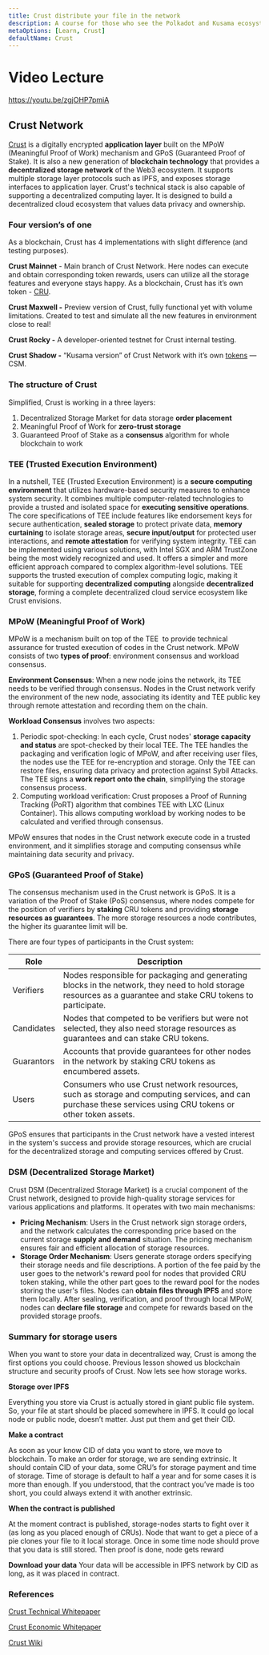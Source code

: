 ```yaml
---
title: Crust distribute your file in the network
description: A course for those who see the Polkadot and Kusama ecosystem for the first time.
metaOptions: [Learn, Crust]
defaultName: Crust
---
```


# Video Lecture

https://youtu.be/zgjOHP7pmiA

<Spoiler title="<h2 style='display: inline;' >Lesson 15. How to manage data in IPFS?</h2>">


## Crust Network

[Crust](https://crust.network/) is a digitally encrypted **application layer** built on the MPoW (Meaningful Proof of Work) mechanism and GPoS (Guaranteed Proof of Stake). It is also a new generation of **blockchain technology** that provides a **decentralized storage network** of the Web3 ecosystem. It supports multiple storage layer protocols such as IPFS, and exposes storage interfaces to application layer. Crust's technical stack is also capable of supporting a decentralized computing layer. It is designed to build a decentralized cloud ecosystem that values data privacy and ownership.

### Four version’s of one

As a blockchain, Crust has 4 implementations with slight difference (and testing purposes).

**Crust Mainnet** - Main branch of Crust Network. Here nodes can execute and obtain corresponding token rewards, users can utilize all the storage features and everyone stays happy. As a blockchain, Crust has it’s own token - [CRU](https://coinmarketcap.com/currencies/crustnetwork/).

**Crust Maxwell -** Preview version of Crust, fully functional yet with volume limitations. Created to test and simulate all the new features in environment close to real! 

**Crust Rocky -** A developer-oriented testnet for Crust internal testing.

**Crust Shadow -** “Kusama version” of Crust Network with it’s own [tokens](https://coinmarketcap.com/currencies/crust-shadow/) — CSM.

### The structure of Crust

Simplified, Crust is working in a three layers:

1. Decentralized Storage Market for data storage **order placement**
2. Meaningful Proof of Work for **zero-trust storage**
3. Guaranteed Proof of Stake as a **consensus** algorithm for whole blockchain to work

<LessonImages src="kusama-theory-practice/lesson15-structure.png" alt=""/>

### TEE (Trusted Execution Environment)

In a nutshell, TEE (Trusted Execution Environment) is a **secure computing environment** that utilizes hardware-based security measures to enhance system security. It combines multiple computer-related technologies to provide a trusted and isolated space for **executing sensitive operations**. The core specifications of TEE include features like endorsement keys for secure authentication, **sealed storage** to protect private data, **memory curtaining** to isolate storage areas, **secure input/output** for protected user interactions, and **remote attestation** for verifying system integrity.
TEE can be implemented using various solutions, with Intel SGX and ARM TrustZone being the most widely recognized and used. It offers a simpler and more efficient approach compared to complex algorithm-level solutions. TEE supports the trusted execution of complex computing logic, making it suitable for supporting **decentralized computing** alongside **decentralized storage**, forming a complete decentralized cloud service ecosystem like Crust envisions.

### **MPoW (Meaningful Proof of Work)**

MPoW is a mechanism built on top of the TEE  to provide technical assurance for trusted execution of codes in the Crust network. MPoW consists of two **types of proof**: environment consensus and workload consensus.

**Environment Consensus**: When a new node joins the network, its TEE needs to be verified through consensus. Nodes in the Crust network verify the environment of the new node, associating its identity and TEE public key through remote attestation and recording them on the chain.

**Workload Consensus** involves two aspects:

1. Periodic spot-checking: In each cycle, Crust nodes' **storage capacity and status** are spot-checked by their local TEE. The TEE handles the packaging and verification logic of MPoW, and after receiving user files, the nodes use the TEE for re-encryption and storage. Only the TEE can restore files, ensuring data privacy and protection against Sybil Attacks. The TEE signs a **work report onto the chain**, simplifying the storage consensus process.
2. Computing workload verification: Crust proposes a Proof of Running Tracking (PoRT) algorithm that combines TEE with LXC (Linux Container). This allows computing workload by working nodes to be calculated and verified through consensus.

MPoW ensures that nodes in the Crust network execute code in a trusted environment, and it simplifies storage and computing consensus while maintaining data security and privacy.

### **GPoS (Guaranteed Proof of Stake)**

The consensus mechanism used in the Crust network is GPoS. It is a variation of the Proof of Stake (PoS) consensus, where nodes compete for the position of verifiers by **staking** CRU tokens and providing **storage resources as guarantees**. The more storage resources a node contributes, the higher its guarantee limit will be.

There are four types of participants in the Crust system:

| Role | Description |
| --- | --- |
| Verifiers | Nodes responsible for packaging and generating blocks in the network, they need to hold storage resources as a guarantee and stake CRU tokens to participate. |
| Candidates | Nodes that competed to be verifiers but were not selected, they also need storage resources as guarantees and can stake CRU tokens. |
| Guarantors | Accounts that provide guarantees for other nodes in the network by staking CRU tokens as encumbered assets. |
| Users | Consumers who use Crust network resources, such as storage and computing services, and can purchase these services using CRU tokens or other token assets. |

GPoS ensures that participants in the Crust network have a vested interest in the system's success and provide storage resources, which are crucial for the decentralized storage and computing services offered by Crust.

### **DSM (Decentralized Storage Market)**

Crust DSM (Decentralized Storage Market) is a crucial component of the Crust network, designed to provide high-quality storage services for various applications and platforms. It operates with two main mechanisms:

- **Pricing Mechanism**: 
Users in the Crust network sign storage orders, and the network calculates the corresponding price based on the current storage **supply and demand** situation. The pricing mechanism ensures fair and efficient allocation of storage resources.
- **Storage Order Mechanism**: 
Users generate storage orders specifying their storage needs and file descriptions. A portion of the fee paid by the user goes to the network's reward pool for nodes that provided CRU token staking, while the other part goes to the reward pool for the nodes storing the user's files. Nodes can **obtain files through IPFS** and store them locally. After sealing, verification, and proof through local MPoW, nodes can **declare file storage** and compete for rewards based on the provided storage proofs.

<LessonImages src="kusama-theory-practice/lesson15-market.png" alt=""/>

### Summary for storage users

When you want to store your data in decentralized way, Crust is among the first options you could choose. Previous lesson showed us blockchain structure and security proofs of Crust. Now lets see how storage works.

**Storage over IPFS**

Everything you store via Crust is actually stored in giant public file system. So, your file at start should be placed somewhere in IPFS. It could go local node or public node, doesn’t matter. Just put them and get their CID.

**Make a contract**

As soon as your know CID of data you want to store, we move to blockchain. To make an order for storage, we are sending extrinsic. It should contain CID of your data, some CRU’s for storage payment and time of storage. Time of storage is default to half a year and for some cases it is more than enough. If you understood, that the contract you’ve made is too short, you could always extend it with another extrinsic.

**When the contract is published**

At the moment contract is published, storage-nodes starts to fight over it (as long as you placed enough of CRUs). Node that want to get a piece of a pie clones your file to it local storage. Once in some time node should prove that you data is still stored. Then proof is done, node gets reward

**Download your data**
Your data will be accessible in IPFS network by CID as long, as it was placed in contract.

### References

[Crust Technical Whitepaper](https://ipfs.io/ipfs/QmP9WqDYhreSuv5KJWzWVKZXJ4hc7y9fUdwC4u23SmqL6t)

[Crust Economic Whitepaper](https://ipfs.io/ipfs/QmRYJN6V5BzwnXp7A2Avcp5WXkgzyunQwqP3Es2Q789phF)

[Crust Wiki](https://wiki.crust.network/docs/en/crustOverview.html)

</Spoiler>

<Spoiler title="<h2 style='display: inline;' >Theory: Test</h2>">

<QuizBlock 
quizUrl="https://faas-fra1-afec6ce7.doserverless.co/api/v1/web/fn-18e93402-1ffe-47e8-be1d-e28a6ac871f1/default/Quiz"
quizId="question15.1"
/>

<QuizBlock 
quizUrl="https://faas-fra1-afec6ce7.doserverless.co/api/v1/web/fn-18e93402-1ffe-47e8-be1d-e28a6ac871f1/default/Quiz"
quizId="question15.2"
/>

<QuizBlock 
quizUrl="https://faas-fra1-afec6ce7.doserverless.co/api/v1/web/fn-18e93402-1ffe-47e8-be1d-e28a6ac871f1/default/Quiz"
quizId="question15.3"
/>

</Spoiler>

<FeedbackBlock 
formUrl="https://faas-fra1-afec6ce7.doserverless.co/api/v1/web/fn-18e93402-1ffe-47e8-be1d-e28a6ac871f1/default/Feedback"
lessonLabel="crust"
/>